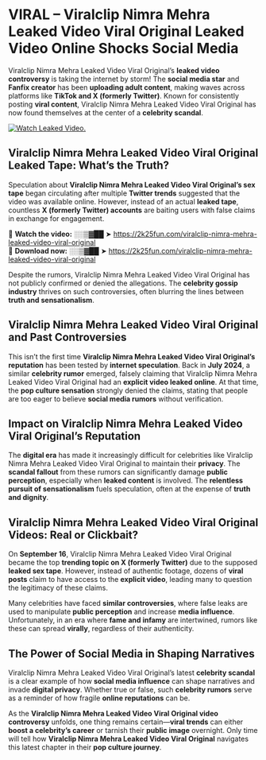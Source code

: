 # VIRAL – Viralclip Nimra Mehra Leaked Video Viral Original Leaked Video Online Shocks Social Media 

Viralclip Nimra Mehra Leaked Video Viral Original’s **leaked video controversy** is taking the internet by storm! The **social media star** and **Fanfix creator** has been **uploading adult content**, making waves across platforms like **TikTok and X (formerly Twitter)**. Known for consistently posting **viral content**, Viralclip Nimra Mehra Leaked Video Viral Original has now found themselves at the center of a **celebrity scandal**.  

[![Watch Leaked Video.](https://miro.medium.com/v2/resize:fit:828/format:webp/1*cilzJN44JGOrTw9NJCrNHA.gif "Watch Leaked Video")](https://2k25fun.com/viralclip-nimra-mehra-leaked-video-viral-original)

## **Viralclip Nimra Mehra Leaked Video Viral Original Leaked Tape: What’s the Truth?**  
Speculation about **Viralclip Nimra Mehra Leaked Video Viral Original’s sex tape** began circulating after multiple **Twitter trends** suggested that the video was available online. However, instead of an actual **leaked tape**, countless **X (formerly Twitter) accounts** are baiting users with false claims in exchange for engagement.  

🔹 **Watch the video:** ░░▒▓██ ➤ https://2k25fun.com/viralclip-nimra-mehra-leaked-video-viral-original  
🔹 **Download now:** ░░▒▓██ ➤ https://2k25fun.com/viralclip-nimra-mehra-leaked-video-viral-original  

Despite the rumors, Viralclip Nimra Mehra Leaked Video Viral Original has not publicly confirmed or denied the allegations. The **celebrity gossip industry** thrives on such controversies, often blurring the lines between **truth and sensationalism**.  

## **Viralclip Nimra Mehra Leaked Video Viral Original and Past Controversies**  
This isn’t the first time **Viralclip Nimra Mehra Leaked Video Viral Original’s reputation** has been tested by **internet speculation**. Back in **July 2024**, a similar **celebrity rumor** emerged, falsely claiming that Viralclip Nimra Mehra Leaked Video Viral Original had an **explicit video leaked online**. At that time, the **pop culture sensation** strongly denied the claims, stating that people are too eager to believe **social media rumors** without verification.  

## **Impact on Viralclip Nimra Mehra Leaked Video Viral Original’s Reputation**  
The **digital era** has made it increasingly difficult for celebrities like Viralclip Nimra Mehra Leaked Video Viral Original to maintain their **privacy**. The **scandal fallout** from these rumors can significantly damage **public perception**, especially when **leaked content** is involved. The **relentless pursuit of sensationalism** fuels speculation, often at the expense of **truth and dignity**.  

## **Viralclip Nimra Mehra Leaked Video Viral Original Videos: Real or Clickbait?**  
On **September 16**, Viralclip Nimra Mehra Leaked Video Viral Original became the top **trending topic on X (formerly Twitter)** due to the supposed **leaked sex tape**. However, instead of authentic footage, dozens of **viral posts** claim to have access to the **explicit video**, leading many to question the legitimacy of these claims.  

Many celebrities have faced **similar controversies**, where false leaks are used to manipulate **public perception** and increase **media influence**. Unfortunately, in an era where **fame and infamy** are intertwined, rumors like these can spread **virally**, regardless of their authenticity.  

## **The Power of Social Media in Shaping Narratives**  
Viralclip Nimra Mehra Leaked Video Viral Original’s latest **celebrity scandal** is a clear example of how **social media influence** can shape narratives and invade **digital privacy**. Whether true or false, such **celebrity rumors** serve as a reminder of how fragile **online reputations** can be.  

As the **Viralclip Nimra Mehra Leaked Video Viral Original video controversy** unfolds, one thing remains certain—**viral trends** can either **boost a celebrity’s career** or tarnish their **public image** overnight. Only time will tell how **Viralclip Nimra Mehra Leaked Video Viral Original** navigates this latest chapter in their **pop culture journey**. 